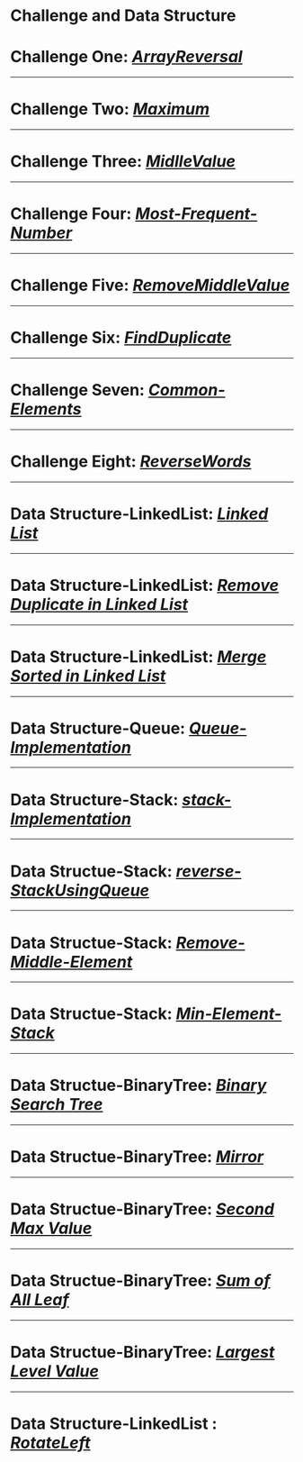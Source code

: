# Challenge and Data Structure


# Challenge One: *[ArrayReversal](./whiteboardchallenges-1/arrReversal/README.md)*

---


# Challenge Two: *[Maximum](./whiteboardchallenges-1/Maximum-Value/README.md)*

---

# Challenge Three: *[MidlleValue](./whiteboardchallenges-1/MidlleValue/README.md)*

---
   
# Challenge Four: *[Most-Frequent-Number](./whiteboardchallenges-1/Most-Frequent-Number/README.md)*

---

# Challenge Five: *[RemoveMiddleValue](./whiteboardchallenges-1/RemoveMiddleValue/README.md)*

---

# Challenge Six: *[FindDuplicate](./Challenges/FindDuplicate/FindDuplicate/README.md)*

---

# Challenge Seven: *[Common-Elements](./Challenges/Common-Elements/Common-Elements/README.md)*

---

# Challenge Eight: *[ReverseWords](./Challenges/ConsoleApp1/ConsoleApp1/README.md)*

---

# Data Structure-LinkedList: *[Linked List](./Data-Structures/LinkedList/LinkedList/ReadMe.md)*

---
# Data Structure-LinkedList: *[Remove Duplicate in Linked List](./Data-Structures/LinkedList/LinkedList/RemoveDuplicate/ReadMe.md)*

---

# Data Structure-LinkedList: *[Merge Sorted in Linked List](./Data-Structures/LinkedList/LinkedList/MergeSorted/README.md)*
---

# Data Structure-Queue:  *[Queue-Implementation](./Data-Structures/Stack&Queue/Stack&Queue/Queue/README.md)*
---

# Data Structure-Stack:  *[stack-Implementation](./Data-Structures/Stack&Queue/Stack&Queue/Stack/README.md)*

---

# Data Structue-Stack:  *[reverse-StackUsingQueue](./Data-Structures/Stack&Queue/Stack&Queue/Stack/ReverseStackUsingQueue/README.md)*

---

# Data Structue-Stack:  *[Remove-Middle-Element](./Data-Structures/Stack&Queue/Stack&Queue/Stack/Delete-Milddle-Element-Stack/README.md)*

---

# Data Structue-Stack:  *[Min-Element-Stack](./Data-Structures/Stack&Queue/Stack&Queue/Stack/MinStack/README.md)*

---

# Data Structue-BinaryTree:  *[Binary Search Tree](./Data-Structures/TreeImplementation/BinarySearchTreeTest/README.md)*

---

# Data Structue-BinaryTree:  *[Mirror](./Data-Structures/TreeImplementation/TreeImplementation/Mirror/README.md)*

---

# Data Structue-BinaryTree:  *[Second Max Value](./Data-Structures/TreeImplementation/TreeImplementation/SecondMaxValue/README.md)*

---

# Data Structue-BinaryTree:  *[Sum of All Leaf ](./Data-Structures/TreeImplementation/TreeImplementation/LeafSum/README.md)*

---

# Data Structue-BinaryTree:  *[Largest Level Value](./Data-Structures/TreeImplementation/TreeImplementation/Largest-Level-Value/README.md)*

---

# Data Structure-LinkedList :  *[RotateLeft](./Data-Structures\LinkedList\LinkedList\RotateLinkedList\README.md)*

